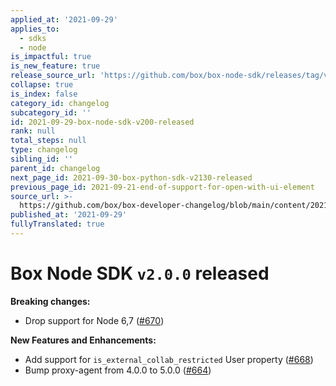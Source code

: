 ```yaml
---
applied_at: '2021-09-29'
applies_to:
  - sdks
  - node
is_impactful: true
is_new_feature: true
release_source_url: 'https://github.com/box/box-node-sdk/releases/tag/v2.0.0'
collapse: true
is_index: false
category_id: changelog
subcategory_id: ''
id: 2021-09-29-box-node-sdk-v200-released
rank: null
total_steps: null
type: changelog
sibling_id: ''
parent_id: changelog
next_page_id: 2021-09-30-box-python-sdk-v2130-released
previous_page_id: 2021-09-21-end-of-support-for-open-with-ui-element
source_url: >-
  https://github.com/box/box-developer-changelog/blob/main/content/2021/09-29-box-node-sdk-v200-released.md
published_at: '2021-09-29'
fullyTranslated: true
---
```

# Box Node SDK `v2.0.0` released

**Breaking changes:**

* Drop support for Node 6,7 ([#670][1])

**New Features and Enhancements:**

* Add support for `is_external_collab_restricted` User property ([#668][2])
* Bump proxy-agent from 4.0.0 to 5.0.0 ([#664][3])

[1]: https://github.com/box/box-node-sdk/pull/670

[2]: https://github.com/box/box-node-sdk/pull/668

[3]: https://github.com/box/box-node-sdk/pull/664
